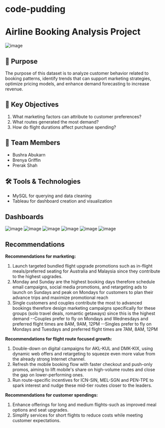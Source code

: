 # code-pudding
# Airline Booking Analysis Project

![image](https://github.com/user-attachments/assets/12d408d3-989b-42aa-9ff6-7c789bd39945)

## 📌 Purpose
The purpose of this dataset is to analyze customer behavior related to booking patterns, identify trends that can support marketing strategies, optimize pricing models, and enhance demand forecasting to increase revenue.

## 🎯 Key Objectives
1. What marketing factors can attribute to customer preferences?
2. What routes generated the most demand?
3. How do flight durations affect purchase spending?

## 👥 Team Members
- Bushra Abukarn
- Brenya Griffin
- Prerak Shah
## 🛠️ Tools & Technologies
- MySQL for querying and data cleaning
- Tableau for dashboard creation and visualization


## Dashboards 
![image](https://github.com/user-attachments/assets/97efc198-46ae-4c16-8d6f-96e4f0c23f1e)
![image](https://github.com/user-attachments/assets/c4edd438-611d-4d58-9683-7ebd85fec45e)
![image](https://github.com/user-attachments/assets/5ab83d06-48ed-4f94-ad95-932b03911aeb)
![image](https://github.com/user-attachments/assets/d4efb6a5-6c96-4a17-9ee6-7fbea839b359)
![image](https://github.com/user-attachments/assets/d44a7ea5-866b-4dee-b031-11ae9be7315b)
![image](https://github.com/user-attachments/assets/42858cb8-adc5-405b-ba5f-b5c719801acb)


## Recommendations

**Recommendations for marketing:**
1. Launch targeted bundled flight upgrade promotions such as in-flight meals/preferred seating for Australia and Malaysia since they contribute to the highest upgrades.
2. Monday and Sunday are the highest booking days therefore schedule email campaigns, social media promotions, and retargeting ads to launch on Sundays and peak on Mondays for customers to plan their advance trips and maximize promotional reach
3. Single customers and couples contribute the most to advanced bookings therefore design marketing campaigns specifically for these groups (solo travel deals, romantic getaways) since this is the highest demand
    --Couples prefer to fly on Mondays and Wednesdays and preferred flight times are 8AM, 9AM, 12PM
    --Singles prefer to fly on Mondays and Tuesdays and preferred flight times are 7AM, 8AM, 12PM

**Recommendations for flight route focused growth:**
1. Double-down on digital campaigns for AKL-KUL and DMK-KIX, using dynamic web offers and retargeting to squeeze even more value from the already strong Internet channel.
2. Refresh the mobile booking flow with faster checkout and push-only promos, aiming to lift mobile's share on high-volume routes and close the gap on lower-performing ones.
3. Run route-specific incentives for ICN-SIN, MEL-SGN and PEN-TPE to spark interest and nudge these mid-tier routes closer to the leaders.

**Recommendations for customer spendings:**
1. Enhance offerings for long and medium flights-such as improved meal options and seat upgrades.
2. Simplify services for short flights to reduce costs while meeting customer expectations.

